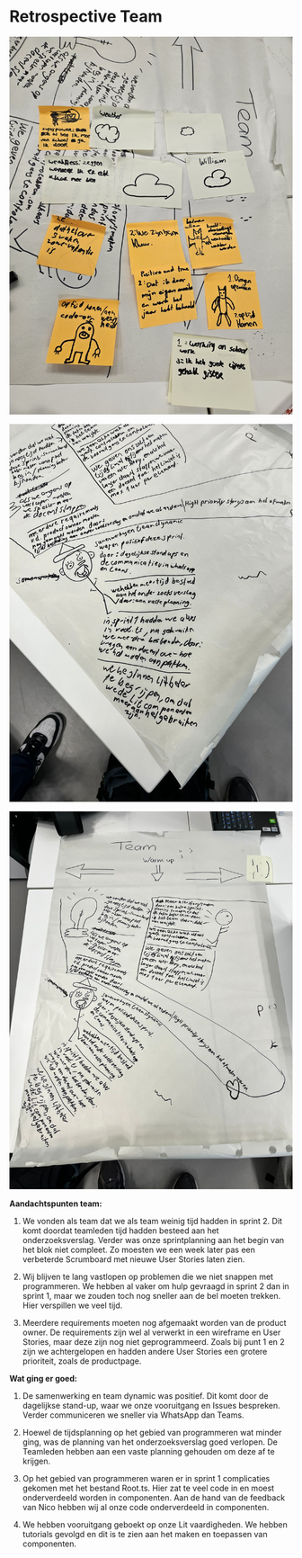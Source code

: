 # Retrospective Team

![alt text](20240524_121124.jpg)

![alt text](IMG-20240524-WA0005.jpg)

![alt text](IMG-20240524-WA0006.jpg)

**Aandachtspunten team:**

1. We vonden als team dat we als team weinig tijd hadden in sprint 2. Dit komt doordat teamleden tijd hadden besteed aan het onderzoeksverslag. Verder was onze sprintplanning aan het begin van het blok niet compleet. Zo moesten we een week later pas een verbeterde Scrumboard met nieuwe User Stories laten zien.

2. Wij blijven te lang vastlopen op problemen die we niet snappen met programmeren. We hebben al vaker om hulp gevraagd in sprint 2 dan in sprint 1, maar we zouden toch nog sneller aan de bel moeten trekken. Hier verspillen we veel tijd.

3. Meerdere requirements moeten nog afgemaakt worden van de product owner. De requirements zijn wel al verwerkt in een wireframe en User Stories, maar deze zijn nog niet geprogrammeerd. Zoals bij punt 1 en 2 zijn we achtergelopen en hadden andere User Stories een grotere prioriteit, zoals de productpage.


**Wat ging er goed:**

1. De samenwerking en team dynamic was positief. Dit komt door de dagelijkse stand-up, waar we onze vooruitgang en Issues bespreken. Verder communiceren we sneller via WhatsApp dan Teams.

2. Hoewel de tijdsplanning op het gebied van programmeren wat minder ging, was de planning van het onderzoeksverslag goed verlopen. De Teamleden hebben aan een vaste planning gehouden om deze af te krijgen.

3. Op het gebied van programmeren waren er in sprint 1 complicaties gekomen met het bestand Root.ts. Hier zat te veel code in en moest onderverdeeld worden in componenten. Aan de hand van de feedback van Nico hebben wij al onze code onderverdeeld in componenten.

4. We hebben vooruitgang geboekt op onze Lit vaardigheden. We hebben tutorials gevolgd en dit is te zien aan het maken en toepassen van componenten.


